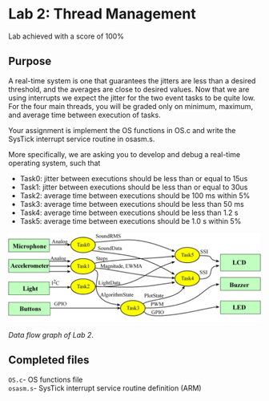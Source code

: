 # Lab 2: Thread Management

Lab achieved with a score of 100%

## Purpose

A real-time system is one that guarantees the jitters are less than a desired threshold, and the averages are close to desired values. Now that we are using interrupts we expect the jitter for the two event tasks to be quite low. For the four main threads, you will be graded only on minimum, maximum, and average time between execution of tasks. 

Your assignment is implement the OS functions in OS.c and write the SysTick interrupt service routine in osasm.s.

More specifically, we are asking you to develop and debug a real-time operating system, such that
- Task0: jitter between executions should be less than or equal to 15us
- Task1: jitter between executions should be less than or equal to 30us
- Task2: average time between executions should be 100 ms within 5%
- Task3: average time between executions should be less than 50 ms
- Task4: average time between executions should be less than 1.2 s
- Task5: average time between executions should be 1.0 s within 5%

![diagram](Lab_dataFlow.jpg)

*Data flow graph of Lab 2*.

## Completed files

`OS.c`- OS functions file \
`osasm.s`- SysTick interrupt service routine definition (ARM)
